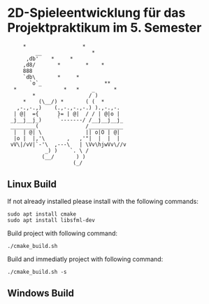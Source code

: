 # 2D-Spieleentwicklung für das Projektpraktikum im 5. Semester



         *                  *
             __                *
          ,db'    *     *
         ,d8/       *        *    *
         888
         `db\       *     *
           `o`_                    **
      *               *   *    _      *
            *                 / )
         *    (\__/) *       ( (  *
       ,-.,-.,)    (.,-.,-.,-.) ).,-.,-.
      | @|  ={      }= | @|  / / | @|o |
     _j__j__j_)     `-------/ /__j__j__j_
     ________(               /___________
      |  | @| \              || o|O | @|
      |o |  |,'\       ,   ,'"|  |  |  |  
     vV\|/vV|`-'\  ,---\   | \Vv\hjwVv\//v
                _) )    `. \ /
               (__/       ) )
                         (_/


## Linux Build
If not already installed please install with the following commands:

```
sudo apt install cmake
sudo apt install libsfml-dev
```

Build project with following command:
```
./cmake_build.sh
```

Build and immediatly project with following command:
```
./cmake_build.sh -s
```



## Windows Build
